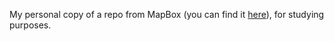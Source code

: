 My personal copy of a repo from MapBox (you can find it [here](https://github.com/mapbox/mapbox-react-examples/)), for studying purposes.